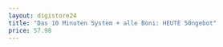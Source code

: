 ```yaml
---
layout: digistore24
title: "Das 10 Minuten System + alle Boni: HEUTE 50ngebot"
price: 57.98
---
```

